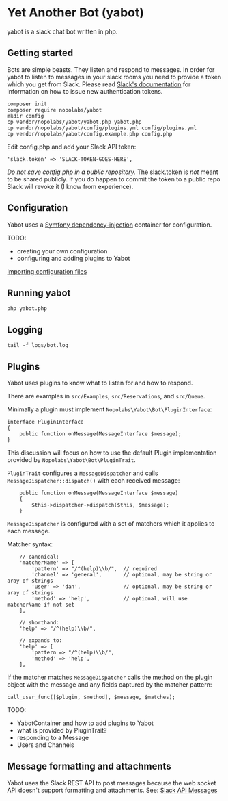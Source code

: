 # Yet Another Bot (yabot)

yabot is a slack chat bot written in php.

## Getting started

Bots are simple beasts. They listen and respond to messages.
In order for yabot to listen to messages in your slack rooms
you need to provide a token which you get from Slack. 
Please read [Slack's documentation](https://get.slack.help/hc/en-us/articles/215770388)
for information on how to issue new authentication tokens.

    composer init
    composer require nopolabs/yabot
    mkdir config
    cp vendor/nopolabs/yabot/yabot.php yabot.php
    cp vendor/nopolabs/yabot/config/plugins.yml config/plugins.yml
    cp vendor/nopolabs/yabot/config.example.php config.php
    
Edit config.php and add your Slack API token:

    'slack.token' => 'SLACK-TOKEN-GOES-HERE',

*Do not save config.php in a public repository.* 
The slack.token is *not* meant to be shared publicly. 
If you do happen to commit the token to a public repo 
Slack will revoke it (I know from experience).

## Configuration

Yabot uses a [Symfony dependency-injection](http://symfony.com/doc/current/components/dependency_injection.html)
container for configuration.

TODO:
* creating your own configuration
* configuring and adding plugins to Yabot

[Importing configuration files](http://symfony.com/doc/current/service_container/import.html)

## Running yabot

    php yabot.php
    
## Logging

    tail -f logs/bot.log

## Plugins

Yabot uses plugins to know what to listen for and how to respond.

There are examples in `src/Examples`, `src/Reservations`, and `src/Queue`.

Minimally a plugin must implement `Nopolabs\Yabot\Bot\PluginInterface`:

    interface PluginInterface
    {
        public function onMessage(MessageInterface $message);
    }

This discussion will focus on how to use the default Plugin 
implementation provided by `Nopolabs\Yabot\Bot\PluginTrait`.

`PluginTrait` configures a `MessageDispatcher` and calls `MessageDispatcher::dispatch()`
with each received message:

```
    public function onMessage(MessageInterface $message)
    {
        $this->dispatcher->dispatch($this, $message);
    }
```

`MessageDispatcher` is configured with a set of matchers which it applies to each message.

Matcher syntax:

```
    // canonical:
    'matcherName' => [
        'pattern' => "/^(help)\\b/",  // required
        'channel' => 'general',       // optional, may be string or aray of strings
        'user' => 'dan',              // optional, may be string or aray of strings
        'method' => 'help',           // optional, will use matcherName if not set
    ],
    
    // shorthand:
    'help' => "/^(help)\\b/",
    
    // expands to:
    'help' => [
        'pattern => "/^(help)\\b/",
        'method' => 'help',
    ],
```

If the matcher matches `MessageDispatcher` calls the method on the plugin object 
with the message and any fields captured by the matcher pattern:

```
call_user_func([$plugin, $method], $message, $matches);
```

TODO:
* YabotContainer and how to add plugins to Yabot
* what is provided by PluginTrait?
* responding to a Message
* Users and Channels

## Message formatting and attachments

Yabot uses the Slack REST API to post messages because the web socket API
doesn't support formatting and attachments. See:
[Slack API Messages](https://api.slack.com/docs/messages)

